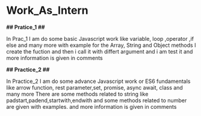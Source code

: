 # Work_As_Intern

**## Pratice_1 ##**

In Prac_1 I am do some basic Javascript work like variable, loop ,operator ,if else and many more with example
for the Array, String and Object methods I create the fuction and then i call it with differt argument and i am test it
and more information is given in comments

**## Practice_2 ##**

In Practice_2 I am do some advance Javascript work or ES6 fundamentals like arrow function, rest parameter,set, promise, async await, class and many more
There are some methods related to string like padstart,padend,startwith,endwith and some methods related to number are given with examples.
and more information is given in comments

